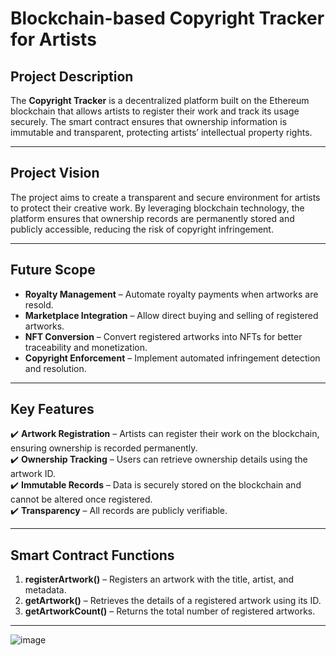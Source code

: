 # Blockchain-based Copyright Tracker for Artists  

## Project Description  
The **Copyright Tracker** is a decentralized platform built on the Ethereum blockchain that allows artists to register their work and track its usage securely. The smart contract ensures that ownership information is immutable and transparent, protecting artists’ intellectual property rights.  

---

## Project Vision  
The project aims to create a transparent and secure environment for artists to protect their creative work. By leveraging blockchain technology, the platform ensures that ownership records are permanently stored and publicly accessible, reducing the risk of copyright infringement.  

---

## Future Scope  
- **Royalty Management** – Automate royalty payments when artworks are resold.  
- **Marketplace Integration** – Allow direct buying and selling of registered artworks.  
- **NFT Conversion** – Convert registered artworks into NFTs for better traceability and monetization.  
- **Copyright Enforcement** – Implement automated infringement detection and resolution.  

---

## Key Features  
✔️ **Artwork Registration** – Artists can register their work on the blockchain, ensuring ownership is recorded permanently.  
✔️ **Ownership Tracking** – Users can retrieve ownership details using the artwork ID.  
✔️ **Immutable Records** – Data is securely stored on the blockchain and cannot be altered once registered.  
✔️ **Transparency** – All records are publicly verifiable.  

---

## Smart Contract Functions  
1. **registerArtwork()** – Registers an artwork with the title, artist, and metadata.  
2. **getArtwork()** – Retrieves the details of a registered artwork using its ID.  
3. **getArtworkCount()** – Returns the total number of registered artworks.  

---
![image](https://github.com/user-attachments/assets/e6741afd-6443-4d2f-9e2a-a55fd5ece47d)

  
